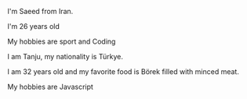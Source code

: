 I'm Saeed from Iran. 

I'm 26 years old 

My hobbies are sport and Coding 


I am Tanju, my nationality is Türkye.

I am 32 years old and my favorite food is Börek filled with minced meat.

My hobbies are Javascript
